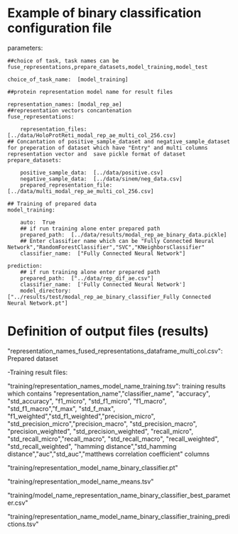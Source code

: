 
# Example of binary classification configuration file 

parameters:

    ##choice of task, task names can be fuse_representations,prepare_datasets,model_training,model_test
    
    choice_of_task_name:  [model_training]
    
    ##protein representation model name for result files
    
    representation_names: [modal_rep_ae]
    ##representation vectors concantenation
    fuse_representations:
    
        representation_files: [../data/HoloProtReti_modal_rep_ae_multi_col_256.csv]
    ## Concantation of positive_sample_dataset and negative_sample_dataset for preperation of dataset which have "Entry" and multi columns representation vector and  save pickle format of dataset   
    prepare_datasets:  
    
        positive_sample_data:  [../data/positive.csv]
        negative_sample_data:  [../data/sinem/neg_data.csv]
        prepared_representation_file:  [../data/multi_modal_rep_ae_multi_col_256.csv] 
        
    ## Training of prepared data
    model_training:
    
        auto:  True
        ## if run training alone enter prepared path
        prepared_path:  [../data/results/modal_rep_ae_binary_data.pickle]
        ## Enter classifier name which can be "Fully Connected Neural Network","RandomForestClassifier","SVC","KNeighborsClassifier"
        classifier_name:  ["Fully Connected Neural Network"] 
        
    prediction:
        ## if run training alone enter prepared path
        prepared_path:  ["../data/rep_dif_ae.csv"]
        classifier_name:  ['Fully Connected Neural Network']         
        model_directory:  ["../results/test/modal_rep_ae_binary_classifier_Fully Connected Neural Network.pt"] 
        
# Definition of output files (results)

"representation_names_fused_representations_dataframe_multi_col.csv": Prepared dataset

-Training result files:

  "training/representation_names_model_name_training.tsv": training results which contains "representation_name","classifier_name", "accuracy", "std_accuracy",  "f1_micro",   "std_f1_micro", "f1_macro", "std_f1_macro","f_max", "std_f_max", "f1_weighted","std_f1_weighted","precision_micro", "std_precision_micro","precision_macro",              "std_precision_macro", "precision_weighted", "std_precision_weighted", "recall_micro", "std_recall_micro","recall_macro", "std_recall_macro", "recall_weighted",      "std_recall_weighted",  "hamming distance","std_hamming distance","auc","std_auc","matthews correlation coefficient" columns

"training/representation_model_name_binary_classifier.pt"

"training/representation_model_name_means.tsv"

"training/model_name_representation_name_binary_classifier_best_parameter.csv"

"training/representation_name_model_name_binary_classifier_training_predictions.tsv"

